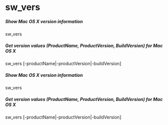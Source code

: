# sw_vers

##### Show Mac OS X version information

   sw_vers 

##### Get version values (ProductName, ProductVersion, BuildVersion) for Mac OS X

   sw_vers  [-productName|-productVersion|-buildVersion]

##### Show Mac OS X version information

   sw_vers 

##### Get version values (ProductName, ProductVersion, BuildVersion) for Mac OS X

   sw_vers  [-productName|-productVersion|-buildVersion]
